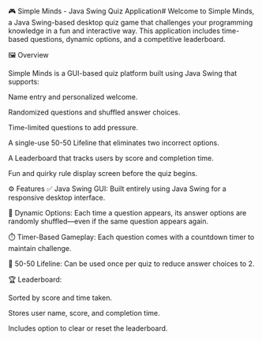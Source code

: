 🎮 Simple Minds - Java Swing Quiz Application#
Welcome to Simple Minds, a Java Swing-based desktop quiz game that challenges your programming knowledge in a fun and interactive way. This application includes time-based questions, dynamic options, and a competitive leaderboard.

🖼️ Overview

Simple Minds is a GUI-based quiz platform built using Java Swing that supports:

Name entry and personalized welcome.

Randomized questions and shuffled answer choices.

Time-limited questions to add pressure.

A single-use 50-50 Lifeline that eliminates two incorrect options.

A Leaderboard that tracks users by score and completion time.

Fun and quirky rule display screen before the quiz begins.

⚙️ Features
✅ Java Swing GUI: Built entirely using Java Swing for a responsive desktop interface.

🔁 Dynamic Options: Each time a question appears, its answer options are randomly shuffled—even if the same question appears again.

⏱️ Timer-Based Gameplay: Each question comes with a countdown timer to maintain challenge.

🧠 50-50 Lifeline: Can be used once per quiz to reduce answer choices to 2.

🏆 Leaderboard:

Sorted by score and time taken.

Stores user name, score, and completion time.

Includes option to clear or reset the leaderboard.
